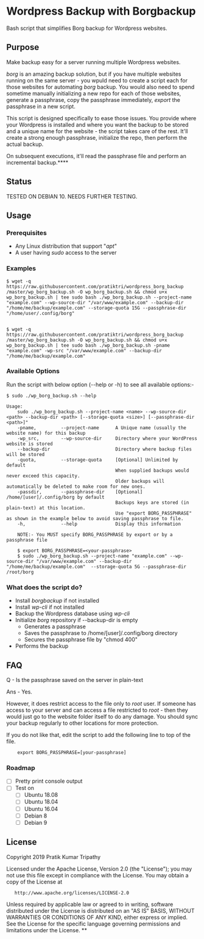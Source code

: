 # Wordpress Backup with Borgbackup

Bash script that simplifies Borg backup for Wordpress websites.

## Purpose
Make backup easy for a server running multiple Wordpress websites. 

_borg_ is an amazing backup solution, but if you have multiple websites running on the same server - you wpuld need to create a script each for those websites for automating _borg_ backup. You would also need to spend sometime manually initializing a new repo for each of those websites, generate a passphrase, copy the passphrase immediately, _export_ the passphrase in a new script.

This script is designed specifically to ease those issues. You provide where your Wordpress is installed and where you want the backup to be stored and a unique name for the website - the script takes care of the rest. It'll create a strong enough passphrase, initialize the repo, then perform the actual backup.

On subsequent executions, it'll read the passphrase file and perform an incremental backup.****

## Status

TESTED ON DEBIAN 10.
NEEDS FURTHER TESTING.

## Usage

### Prerequisites
- Any Linux distribution that support "_apt_"
- A user having _sudo_ access to the server

### Examples

```console
$ wget -q https://raw.githubusercontent.com/pratiktri/wordpress_borg_backup
/master/wp_borg_backup.sh -O wp_borg_backup.sh && chmod u+x wp_borg_backup.sh | tee sudo bash ./wp_borg_backup.sh --project-name "example.com" --wp-source-dir "/var/www/example.com" --backup-dir "/home/me/backup/example.com" --storage-quota 15G --passphrase-dir "/home/user/.config/borg"


$ wget -q https://raw.githubusercontent.com/pratiktri/wordpress_borg_backup
/master/wp_borg_backup.sh -O wp_borg_backup.sh && chmod u+x wp_borg_backup.sh | tee sudo bash ./wp_borg_backup.sh -pname "example.com" -wp-src "/var/www/example.com" --backup-dir "/home/me/backup/example.com"
```

### Available Options

Run the script with below option (--help or -h) to see all available options:-

```console
$ sudo ./wp_borg_backup.sh --help

Usage:
    sudo ./wp_borg_backup.sh --project-name <name> --wp-source-dir <path> --backup-dir <path> [--storage-quota <size>] [--passphrase-dir <path>]"
    -pname,         --project-name      A Unique name (usually the website name) for this backup
    -wp_src,        --wp-source-dir     Directory where your WordPress website is stored
    --backup-dir                        Directory where backup files will be stored
    -quota,         --storage-quota     [Optional] Unlimited by default
                                        When supplied backups would never exceed this capacity. 
                                        Older backups will automatically be deleted to make room for new ones.
    -passdir,       --passphrase-dir    [Optional] /home/[user]/.config/borg by default
                                        Backups keys are stored (in plain-text) at this location.
                                        Use "export BORG_PASSPHRASE" as shown in the example below to avoid saving passphrase to file.
    -h,             --help              Display this information

    NOTE:- You MUST specify BORG_PASSPHRASE by export or by a passphrase file

    $ export BORG_PASSPHRASE=<your-passphrase>
    $ sudo ./wp_borg_backup.sh --project-name "example.com" --wp-source-dir "/var/www/example.com" --backup-dir "/home/me/backup/example.com"  --storage-quota 5G --passphrase-dir /root/borg
```

### What does the script do?

- Install _borgbackup_ if not installed
- Install _wp-cli_ if not installed
- Backup the Wordpress database using _wp-cli_ 
- Initialize _borg_ repository if --backup-dir is empty
  - Generates a passphrase
  - Saves the passphrase to /home/[user]/.config/borg directory
  - Secures the passphrase file by "chmod 400"
- Performs the backup

## FAQ
Q - Is the passphrase saved on the server in plain-text

Ans - Yes. 

However, it does restrict access to the file only to _root_ user. If someone has access to your server and can access a file restricted to _root_ - then they would just go to the website folder itself to do any damage. You should sync your backup regularly to other locations for more protection.
      
 If you do not like that, edit the script to add the following line to top of the file.

```
    export BORG_PASSPHRASE=[your-passphrase]
```


### Roadmap

-   [ ] Pretty print console output
-   [ ] Test on 
    -   [ ] Ubuntu 18.08
    -   [ ] Ubuntu 18.04
    -   [ ] Ubuntu 16.04
    -   [ ] Debian 8
    -   [ ] Debian 9

## License

Copyright 2019 Pratik Kumar Tripathy

Licensed under the Apache License, Version 2.0 (the "License");
you may not use this file except in compliance with the License.
You may obtain a copy of the License at

       http://www.apache.org/licenses/LICENSE-2.0

Unless required by applicable law or agreed to in writing, software
distributed under the License is distributed on an "AS IS" BASIS,
WITHOUT WARRANTIES OR CONDITIONS OF ANY KIND, either express or implied.
See the License for the specific language governing permissions and
limitations under the License.
**